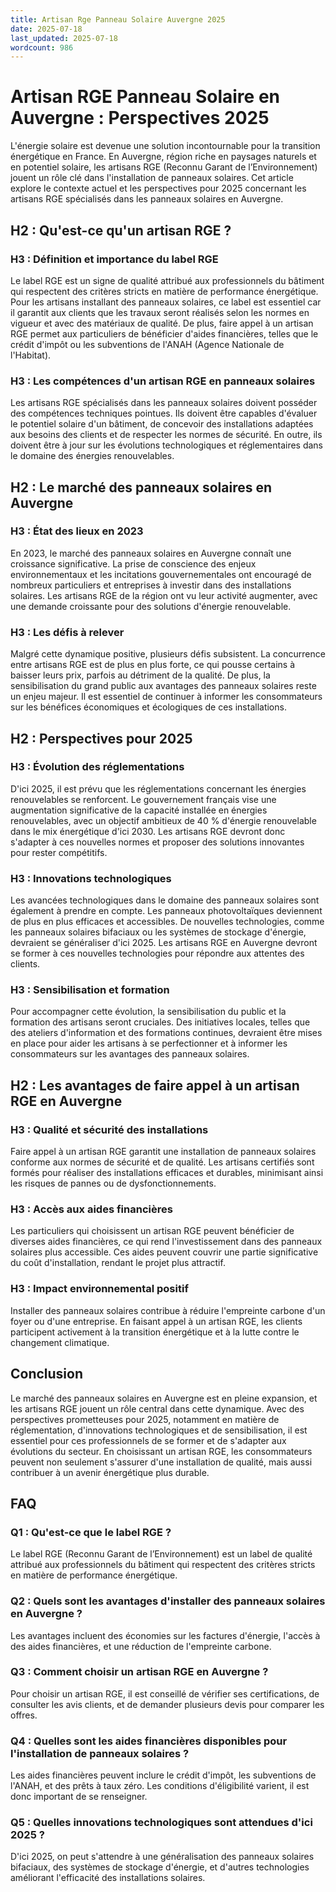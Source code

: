 ```yaml
---
title: Artisan Rge Panneau Solaire Auvergne 2025
date: 2025-07-18
last_updated: 2025-07-18
wordcount: 986
---
```


# Artisan RGE Panneau Solaire en Auvergne : Perspectives 2025

L'énergie solaire est devenue une solution incontournable pour la transition énergétique en France. En Auvergne, région riche en paysages naturels et en potentiel solaire, les artisans RGE (Reconnu Garant de l’Environnement) jouent un rôle clé dans l'installation de panneaux solaires. Cet article explore le contexte actuel et les perspectives pour 2025 concernant les artisans RGE spécialisés dans les panneaux solaires en Auvergne.

## H2 : Qu'est-ce qu'un artisan RGE ?

### H3 : Définition et importance du label RGE

Le label RGE est un signe de qualité attribué aux professionnels du bâtiment qui respectent des critères stricts en matière de performance énergétique. Pour les artisans installant des panneaux solaires, ce label est essentiel car il garantit aux clients que les travaux seront réalisés selon les normes en vigueur et avec des matériaux de qualité. De plus, faire appel à un artisan RGE permet aux particuliers de bénéficier d'aides financières, telles que le crédit d'impôt ou les subventions de l'ANAH (Agence Nationale de l'Habitat).

### H3 : Les compétences d'un artisan RGE en panneaux solaires

Les artisans RGE spécialisés dans les panneaux solaires doivent posséder des compétences techniques pointues. Ils doivent être capables d'évaluer le potentiel solaire d'un bâtiment, de concevoir des installations adaptées aux besoins des clients et de respecter les normes de sécurité. En outre, ils doivent être à jour sur les évolutions technologiques et réglementaires dans le domaine des énergies renouvelables.

## H2 : Le marché des panneaux solaires en Auvergne

### H3 : État des lieux en 2023

En 2023, le marché des panneaux solaires en Auvergne connaît une croissance significative. La prise de conscience des enjeux environnementaux et les incitations gouvernementales ont encouragé de nombreux particuliers et entreprises à investir dans des installations solaires. Les artisans RGE de la région ont vu leur activité augmenter, avec une demande croissante pour des solutions d'énergie renouvelable.

### H3 : Les défis à relever

Malgré cette dynamique positive, plusieurs défis subsistent. La concurrence entre artisans RGE est de plus en plus forte, ce qui pousse certains à baisser leurs prix, parfois au détriment de la qualité. De plus, la sensibilisation du grand public aux avantages des panneaux solaires reste un enjeu majeur. Il est essentiel de continuer à informer les consommateurs sur les bénéfices économiques et écologiques de ces installations.

## H2 : Perspectives pour 2025

### H3 : Évolution des réglementations

D'ici 2025, il est prévu que les réglementations concernant les énergies renouvelables se renforcent. Le gouvernement français vise une augmentation significative de la capacité installée en énergies renouvelables, avec un objectif ambitieux de 40 % d'énergie renouvelable dans le mix énergétique d'ici 2030. Les artisans RGE devront donc s'adapter à ces nouvelles normes et proposer des solutions innovantes pour rester compétitifs.

### H3 : Innovations technologiques

Les avancées technologiques dans le domaine des panneaux solaires sont également à prendre en compte. Les panneaux photovoltaïques deviennent de plus en plus efficaces et accessibles. De nouvelles technologies, comme les panneaux solaires bifaciaux ou les systèmes de stockage d'énergie, devraient se généraliser d'ici 2025. Les artisans RGE en Auvergne devront se former à ces nouvelles technologies pour répondre aux attentes des clients.

### H3 : Sensibilisation et formation

Pour accompagner cette évolution, la sensibilisation du public et la formation des artisans seront cruciales. Des initiatives locales, telles que des ateliers d'information et des formations continues, devraient être mises en place pour aider les artisans à se perfectionner et à informer les consommateurs sur les avantages des panneaux solaires.

## H2 : Les avantages de faire appel à un artisan RGE en Auvergne

### H3 : Qualité et sécurité des installations

Faire appel à un artisan RGE garantit une installation de panneaux solaires conforme aux normes de sécurité et de qualité. Les artisans certifiés sont formés pour réaliser des installations efficaces et durables, minimisant ainsi les risques de pannes ou de dysfonctionnements.

### H3 : Accès aux aides financières

Les particuliers qui choisissent un artisan RGE peuvent bénéficier de diverses aides financières, ce qui rend l'investissement dans des panneaux solaires plus accessible. Ces aides peuvent couvrir une partie significative du coût d'installation, rendant le projet plus attractif.

### H3 : Impact environnemental positif

Installer des panneaux solaires contribue à réduire l'empreinte carbone d'un foyer ou d'une entreprise. En faisant appel à un artisan RGE, les clients participent activement à la transition énergétique et à la lutte contre le changement climatique.

## Conclusion

Le marché des panneaux solaires en Auvergne est en pleine expansion, et les artisans RGE jouent un rôle central dans cette dynamique. Avec des perspectives prometteuses pour 2025, notamment en matière de réglementation, d'innovations technologiques et de sensibilisation, il est essentiel pour ces professionnels de se former et de s'adapter aux évolutions du secteur. En choisissant un artisan RGE, les consommateurs peuvent non seulement s'assurer d'une installation de qualité, mais aussi contribuer à un avenir énergétique plus durable.

## FAQ

### Q1 : Qu'est-ce que le label RGE ?

Le label RGE (Reconnu Garant de l’Environnement) est un label de qualité attribué aux professionnels du bâtiment qui respectent des critères stricts en matière de performance énergétique.

### Q2 : Quels sont les avantages d'installer des panneaux solaires en Auvergne ?

Les avantages incluent des économies sur les factures d'énergie, l'accès à des aides financières, et une réduction de l'empreinte carbone.

### Q3 : Comment choisir un artisan RGE en Auvergne ?

Pour choisir un artisan RGE, il est conseillé de vérifier ses certifications, de consulter les avis clients, et de demander plusieurs devis pour comparer les offres.

### Q4 : Quelles sont les aides financières disponibles pour l'installation de panneaux solaires ?

Les aides financières peuvent inclure le crédit d'impôt, les subventions de l'ANAH, et des prêts à taux zéro. Les conditions d'éligibilité varient, il est donc important de se renseigner.

### Q5 : Quelles innovations technologiques sont attendues d'ici 2025 ?

D'ici 2025, on peut s'attendre à une généralisation des panneaux solaires bifaciaux, des systèmes de stockage d'énergie, et d'autres technologies améliorant l'efficacité des installations solaires.